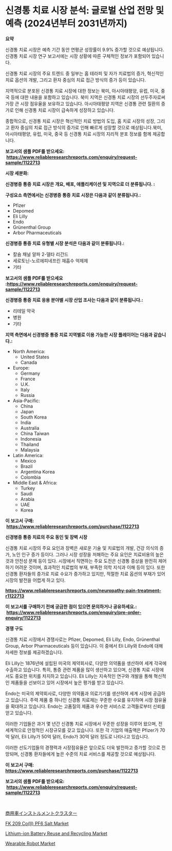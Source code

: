 <p><h1>신경통 치료 시장 분석: 글로벌 산업 전망 및 예측 (2024년부터 2031년까지)</h1></p><p><strong>요약</strong></p>
<p><p>신경통 치료 시장은 예측 기간 동안 연평균 성장률이 9.9% 증가할 것으로 예상됩니다. 신경통 치료 시장 연구 보고서에는 시장 상황에 따른 구체적인 정보가 포함되어 있습니다.</p><p>신경통 치료 시장의 주요 트렌드 중 일부는 홈 테라피 및 자가 치료법의 증가, 혁신적인 치료 옵션의 개발, 그리고 환자 중심의 치료 접근 방식의 증가 등이 있습니다.</p><p>지역적으로 분포된 신경통 치료 시장에 대한 정보는 북미, 아시아태평양, 유럽, 미국, 중국 등에 대한 내용을 포함하고 있습니다. 북미 지역은 신경통 치료 시장의 선두주자로써 가장 큰 시장 점유율을 보유하고 있습니다. 아시아태평양 지역은 신경통 관련 질환의 증가로 인해 신경통 치료 시장이 급속하게 성장하고 있습니다.</p><p>종합적으로, 신경통 치료 시장은 혁신적인 치료 방법의 도입, 홈 치료 시장의 성장, 그리고 환자 중심의 치료 접근 방식의 증가로 인해 빠르게 성장할 것으로 예상됩니다.북미, 아시아태평양, 유럽, 미국, 중국 등 신경통 치료 시장의 지리적 분포 정보를 함께 제공합니다.</p></p>
<p><strong>보고서의 샘플 PDF를 받으세요: &nbsp;<a href="https://www.reliableresearchreports.com/enquiry/request-sample/1122713">https://www.reliableresearchreports.com/enquiry/request-sample/1122713</a></strong></p>
<p><strong>시장 세분화:</strong></p>
<p><strong> 신경병증 통증 치료 시장은 개요, 배포, 애플리케이션 및 지역으로 더 분류됩니다. :</strong></p>
<p><strong>구성요소 측면에서는 신경병증 통증 치료 시장은 다음과 같이 분류됩니다.:</strong></p>
<p><ul><li>Pfizer</li><li>Depomed</li><li>Eli Lilly</li><li>Endo</li><li>Grünenthal Group</li><li>Arbor Pharmaceuticals</li></ul></p>
<p><strong> 신경병증 통증 치료 유형별 시장 분석은 다음과 같이 분류됩니다.:</strong></p>
<p><ul><li>칼슘 채널 알파 2-델타 리간드</li><li>세로토닌-노르에피네프린 재흡수 억제제</li><li>기타</li></ul></p>
<p><strong>보고서의 샘플 PDF를 받으세요 :<a href="https://www.reliableresearchreports.com/enquiry/request-sample/1122713">https://www.reliableresearchreports.com/enquiry/request-sample/1122713</a></strong></p>
<p><strong> 신경병증 통증 치료 응용 분야별 시장 산업 조사는 다음과 같이 분류됩니다.:</strong></p>
<p><ul><li>리테일 약국</li><li>병원</li><li>기타</li></ul></p>
<p><strong>지역 측면에서 신경병증 통증 치료 지역별로 이용 가능한 시장 플레이어는 다음과 같습니다.:</strong></p>
<p><ul>
    <li>
        North America:
        <ul>
            <li>United States</li>
            <li>Canada</li>
        </ul>
    </li>
    <li>
        Europe:
        <ul>
            <li>Germany</li>
            <li>France</li>
            <li>U.K.</li>
            <li>Italy</li>
            <li>Russia</li>
        </ul>
    </li>
    <li>
        Asia-Pacific:
        <ul>
            <li>China</li>
            <li>Japan</li>
            <li>South Korea</li>
            <li>India</li>
            <li>Australia</li>
            <li>China Taiwan</li>
            <li>Indonesia</li>
            <li>Thailand</li>
            <li>Malaysia</li>
        </ul>
    </li>
    <li>
        Latin America:
        <ul>
            <li>Mexico</li>
            <li>Brazil</li>
            <li>Argentina Korea</li>
            <li>Colombia</li>
        </ul>
    </li>
    <li>
        Middle East & Africa:
        <ul>
            <li>Turkey</li>
            <li>Saudi</li>
            <li>Arabia</li>
            <li>UAE</li>
            <li>Korea</li>
        </ul>
    </li>
    </ul></p>
<p><strong>이 보고서 구매: &nbsp;<a href="https://www.reliableresearchreports.com/purchase/1122713">https://www.reliableresearchreports.com/purchase/1122713</a></strong></p>
<p><strong>신경병증 통증 치료의 주요 동인 및 장벽 시장</strong></p>
<p><p>신경통 치료 시장의 주요 요인과 장벽은 새로운 기술 및 치료법의 개발, 건강 의식의 증가, 노인 인구 증가 등이다. 그러나 시장 성장을 저해하는 주요 요인은 치료비용의 높은 것과 안전성 문제 등이 있다. 시장에서 직면하는 주요 도전은 신경통 증상을 완전히 제어하기 어려운 것이며, 효과적인 치료법의 부재, 부족한 의학 지식과 이해 등이 있다. 또한 신경통 환자들의 증가로 치료 수요가 증가하고 있지만, 적절한 치료 옵션의 부재가 있어 시장의 발전을 어렵게 하고 있다.</p></p>
<p><strong><a href="https://www.reliableresearchreports.com/neuropathy-pain-treatment-r1122713">https://www.reliableresearchreports.com/neuropathy-pain-treatment-r1122713</a></strong></p>
<p><strong>이 보고서를 구매하기 전에 궁금한 점이 있으면 문의하거나 공유하세요.: &nbsp;<a href="https://www.reliableresearchreports.com/enquiry/pre-order-enquiry/1122713">https://www.reliableresearchreports.com/enquiry/pre-order-enquiry/1122713</a></strong></p>
<p><strong>경쟁 구도</strong></p>
<p><p>신경통 치료 시장에서 경쟁사로는 Pfizer, Depomed, Eli Lilly, Endo, Grünenthal Group, Arbor Pharmaceuticals 등이 있습니다. 이 중에서 Eli Lilly와 Endo에 대해 자세한 정보를 제공하겠습니다.</p><p>Eli Lilly는 1876년에 설립된 미국의 제약회사로, 다양한 의약품을 생산하여 세계 각국에 수출하고 있습니다. 특히, 통증 관련 제품을 많이 생산하고 있으며, 신경통 치료 시장에서도 중요한 위치를 차지하고 있습니다. Eli Lilly는 지속적인 연구와 개발을 통해 혁신적인 제품들을 선보이고 있어 시장에서 높은 평가를 받고 있습니다.</p><p>Endo는 미국의 제약회사로, 다양한 의약품과 의료기기를 생산하여 세계 시장에 공급하고 있습니다. 주력 제품 중 하나인 신경통 치료제는 꾸준한 수요를 유지하며 시장 점유율을 확대하고 있습니다. Endo는 고품질의 제품과 우수한 서비스로 고객들로부터 신뢰를 얻고 있습니다.</p><p>이러한 기업들은 과거 몇 년간 신경통 치료 시장에서 꾸준한 성장을 이루어 왔으며, 전 세계적으로 안정적인 시장규모를 갖고 있습니다. 또한 각 기업의 매출액은 Pfizer가 70억 달러, Eli Lilly가 50억 달러, Endo가 30억 달러 정도로 나타나고 있습니다.</p><p>이러한 선도기업들의 경쟁력과 시장점유율은 앞으로도 더욱 발전하고 증가할 것으로 전망되며, 신경통 환자들에게 높은 수준의 치료 서비스를 제공할 것으로 예상됩니다.</p></p>
<p><strong>이 보고서 구매: &nbsp; <a href="https://www.reliableresearchreports.com/purchase/1122713">https://www.reliableresearchreports.com/purchase/1122713</a></strong></p>
<p><strong>보고서의 샘플 PDF를 받으세요: &nbsp;<a href="https://www.reliableresearchreports.com/enquiry/request-sample/1122713">https://www.reliableresearchreports.com/enquiry/request-sample/1122713</a></strong><strong></strong></p>
<p>&nbsp;</p>
<p><p><a href="https://github.com/AriMuller2009/Market-Research-Report-List-1/blob/main/869840326889.md">商用車インストルメントクラスター</a></p><p><a href="https://www.linkedin.com/pulse/insights-fk-209-coii-pf6-salt-market-size-analysing-share-gezsc?trackingId=2Gjx%2FO234E5hV%2FHqBw0oqw%3D%3D">FK 209 Co(II) PF6 Salt Market</a></p><p><a href="https://www.linkedin.com/pulse/lithium-ion-battery-reuse-recycling-market-size-share-amp-trends-bpncc?trackingId=O2f1XxlYQa1iKnguHBoffg%3D%3D">Lithium-ion Battery Reuse and Recycling Market</a></p><p><a href="https://github.com/ChiragRP21/Market-Research-Report-List-4/blob/main/wearable-robot-market.md">Wearable Robot Market</a></p></p>